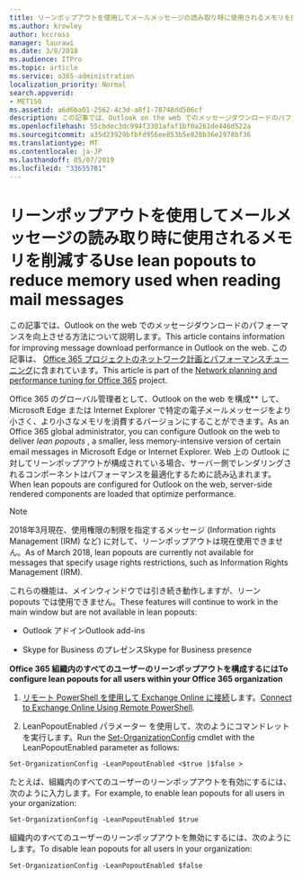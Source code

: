 ```yaml
---
title: リーンポップアウトを使用してメールメッセージの読み取り時に使用されるメモリを削減する
ms.author: krowley
author: kccross
manager: laurawi
ms.date: 3/8/2018
ms.audience: ITPro
ms.topic: article
ms.service: o365-administration
localization_priority: Normal
search.appverid:
- MET150
ms.assetid: a6d6ba01-2562-4c3d-a8f1-78748dd506cf
description: この記事では、Outlook on the web でのメッセージダウンロードのパフォーマンスを向上させる方法について説明します。
ms.openlocfilehash: 55cbdec3dc994f3301afaf1bf0a261de446d522a
ms.sourcegitcommit: a35d23929bfbfd956ee853b5e828b36e2978bf36
ms.translationtype: MT
ms.contentlocale: ja-JP
ms.lasthandoff: 05/07/2019
ms.locfileid: "33655781"
---
```

# <a name="use-lean-popouts-to-reduce-memory-used-when-reading-mail-messages"></a><span data-ttu-id="94b64-103">リーンポップアウトを使用してメールメッセージの読み取り時に使用されるメモリを削減する</span><span class="sxs-lookup"><span data-stu-id="94b64-103">Use lean popouts to reduce memory used when reading mail messages</span></span>

<span data-ttu-id="94b64-104">この記事では、Outlook on the web でのメッセージダウンロードのパフォーマンスを向上させる方法について説明します。</span><span class="sxs-lookup"><span data-stu-id="94b64-104">This article contains information for improving message download performance in Outlook on the web.</span></span> <span data-ttu-id="94b64-105">この記事は、 [Office 365 プロジェクトのネットワーク計画とパフォーマンスチューニング](https://aka.ms/tune)に含まれています。</span><span class="sxs-lookup"><span data-stu-id="94b64-105">This article is part of the [Network planning and performance tuning for Office 365](https://aka.ms/tune) project.</span></span>
   
<span data-ttu-id="94b64-106">Office 365 のグローバル管理者として、Outlook on the web を構成\*\* して、Microsoft Edge または Internet Explorer で特定の電子メールメッセージをより小さく、より小さなメモリを消費するバージョンにすることができます。</span><span class="sxs-lookup"><span data-stu-id="94b64-106">As an Office 365 global administrator, you can configure Outlook on the web to deliver  *lean popouts*  , a smaller, less memory-intensive version of certain email messages in Microsoft Edge or Internet Explorer.</span></span> <span data-ttu-id="94b64-107">Web 上の Outlook に対してリーンポップアウトが構成されている場合、サーバー側でレンダリングされるコンポーネントはパフォーマンスを最適化するために読み込まれます。</span><span class="sxs-lookup"><span data-stu-id="94b64-107">When lean popouts are configured for Outlook on the web, server-side rendered components are loaded that optimize performance.</span></span> 
  
> [!NOTE]
> <span data-ttu-id="94b64-108">2018年3月現在、使用権限の制限を指定するメッセージ (Information rights Management (IRM) など) に対して、リーンポップアウトは現在使用できません。</span><span class="sxs-lookup"><span data-stu-id="94b64-108">As of March 2018, lean popouts are currently not available for messages that specify usage rights restrictions, such as Information Rights Management (IRM).</span></span> 
  
<span data-ttu-id="94b64-109">これらの機能は、メインウィンドウでは引き続き動作しますが、リーン popouts では使用できません。</span><span class="sxs-lookup"><span data-stu-id="94b64-109">These features will continue to work in the main window but are not available in lean popouts:</span></span>
  
- <span data-ttu-id="94b64-110">Outlook アドイン</span><span class="sxs-lookup"><span data-stu-id="94b64-110">Outlook add-ins</span></span>
    
- <span data-ttu-id="94b64-111">Skype for Business のプレゼンス</span><span class="sxs-lookup"><span data-stu-id="94b64-111">Skype for Business presence</span></span>
    
 <span data-ttu-id="94b64-112">**Office 365 組織内のすべてのユーザーのリーンポップアウトを構成するには**</span><span class="sxs-lookup"><span data-stu-id="94b64-112">**To configure lean popouts for all users within your Office 365 organization**</span></span>
  
1. <span data-ttu-id="94b64-113">[リモート PowerShell を使用して Exchange Online に接続](http://technet.microsoft.com/library/jj984289%28v=exchg.150%29.aspx )します。</span><span class="sxs-lookup"><span data-stu-id="94b64-113">[Connect to Exchange Online Using Remote PowerShell](http://technet.microsoft.com/library/jj984289%28v=exchg.150%29.aspx ).</span></span>
    
2. <span data-ttu-id="94b64-114">LeanPopoutEnabled パラメーター [](https://technet.microsoft.com/library/aa997443%28v=exchg.160%29.aspx)を使用して、次のようにコマンドレットを実行します。</span><span class="sxs-lookup"><span data-stu-id="94b64-114">Run the [Set-OrganizationConfig](https://technet.microsoft.com/library/aa997443%28v=exchg.160%29.aspx) cmdlet with the LeanPopoutEnabled parameter as follows:</span></span> 
    
  ```
  Set-OrganizationConfig -LeanPopoutEnabled <$true |$false >
  ```

  <span data-ttu-id="94b64-115">たとえば、組織内のすべてのユーザーのリーンポップアウトを有効にするには、次のように入力します。</span><span class="sxs-lookup"><span data-stu-id="94b64-115">For example, to enable lean popouts for all users in your organization:</span></span>
    
  ```
  Set-OrganizationConfig -LeanPopoutEnabled $true
  ```

  <span data-ttu-id="94b64-116">組織内のすべてのユーザーのリーンポップアウトを無効にするには、次のようにします。</span><span class="sxs-lookup"><span data-stu-id="94b64-116">To disable lean popouts for all users in your organization:</span></span>
    
  ```
  Set-OrganizationConfig -LeanPopoutEnabled $false
  ```



